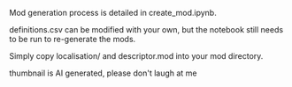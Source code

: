Mod generation process is detailed in create_mod.ipynb. 

definitions.csv can be modified with your own, but the notebook still needs to be run to re-generate the mods. 

Simply copy localisation/ and descriptor.mod into your mod directory.

thumbnail is AI generated, please don't laugh at me